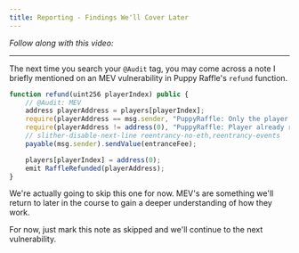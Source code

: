 ```yaml
---
title: Reporting - Findings We'll Cover Later
---
```


_Follow along with this video:_

---

The next time you search your `@Audit` tag, you may come across a note I briefly mentioned on an MEV vulnerability in Puppy Raffle's `refund` function.

```js
function refund(uint256 playerIndex) public {
    // @Audit: MEV
    address playerAddress = players[playerIndex];
    require(playerAddress == msg.sender, "PuppyRaffle: Only the player can refund");
    require(playerAddress != address(0), "PuppyRaffle: Player already refunded, or is not active");
    // slither-disable-next-line reentrancy-no-eth,reentrancy-events
    payable(msg.sender).sendValue(entranceFee);

    players[playerIndex] = address(0);
    emit RaffleRefunded(playerAddress);
}
```

We're actually going to skip this one for now. MEV's are something we'll return to later in the course to gain a deeper understanding of how they work.

For now, just mark this note as skipped and we'll continue to the next vulnerability.
